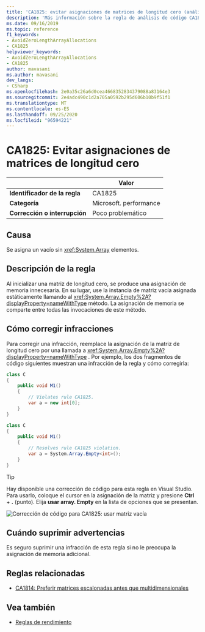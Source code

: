 ```yaml
---
title: 'CA1825: evitar asignaciones de matrices de longitud cero (análisis de código)'
description: 'Más información sobre la regla de análisis de código CA1825: evitar asignaciones de matrices de longitud cero'
ms.date: 09/16/2019
ms.topic: reference
f1_keywords:
- AvoidZeroLengthArrayAllocations
- CA1825
helpviewer_keywords:
- AvoidZeroLengthArrayAllocations
- CA1825
author: mavasani
ms.author: mavasani
dev_langs:
- CSharp
ms.openlocfilehash: 2e0a35c26a6d0cea4668352834379088a83164e3
ms.sourcegitcommit: 2e4adc490c1d2a705a0592b295d606b10b9f51f1
ms.translationtype: MT
ms.contentlocale: es-ES
ms.lasthandoff: 09/25/2020
ms.locfileid: "96594221"
---
```

# <a name="ca1825-avoid-zero-length-array-allocations"></a>CA1825: Evitar asignaciones de matrices de longitud cero

| | Valor |
|-|-|
| **Identificador de la regla** |CA1825|
| **Categoría** |Microsoft. performance|
| **Corrección o interrupción** |Poco problemático|

## <a name="cause"></a>Causa

Se asigna un vacío sin <xref:System.Array> elementos.

## <a name="rule-description"></a>Descripción de la regla

Al inicializar una matriz de longitud cero, se produce una asignación de memoria innecesaria. En su lugar, use la instancia de matriz vacía asignada estáticamente llamando al <xref:System.Array.Empty%2A?displayProperty=nameWithType> método. La asignación de memoria se comparte entre todas las invocaciones de este método.

## <a name="how-to-fix-violations"></a>Cómo corregir infracciones

Para corregir una infracción, reemplace la asignación de la matriz de longitud cero por una llamada a <xref:System.Array.Empty%2A?displayProperty=nameWithType> . Por ejemplo, los dos fragmentos de código siguientes muestran una infracción de la regla y cómo corregirla:

```csharp
class C
{
    public void M1()
    {
        // Violates rule CA1825.
        var a = new int[0];
    }
}
```

```csharp
class C
{
    public void M1()
    {
        // Resolves rule CA1825 violation.
        var a = System.Array.Empty<int>();
    }
}
```

> [!TIP]
> Hay disponible una corrección de código para esta regla en Visual Studio. Para usarlo, coloque el cursor en la asignación de la matriz y presione **Ctrl** + **.** (punto). Elija **usar array. Empty** en la lista de opciones que se presentan.
>
> ![Corrección de código para CA1825: usar matriz vacía](media/ca1825-codefix.png)

## <a name="when-to-suppress-warnings"></a>Cuándo suprimir advertencias

Es seguro suprimir una infracción de esta regla si no le preocupa la asignación de memoria adicional.

## <a name="related-rules"></a>Reglas relacionadas

- [CA1814: Preferir matrices escalonadas antes que multidimensionales](ca1814.md)

## <a name="see-also"></a>Vea también

- [Reglas de rendimiento](performance-warnings.md)
